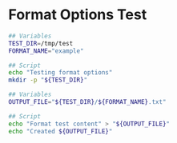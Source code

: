 # Format Options Test

```bash <!-- SEQUENTIAL_CODEBLOCK -->
## Variables
TEST_DIR=/tmp/test
FORMAT_NAME="example"

## Script
echo "Testing format options"
mkdir -p "${TEST_DIR}"
```

```bash <!-- SEQUENTIAL_CODEBLOCK -->
## Variables
OUTPUT_FILE="${TEST_DIR}/${FORMAT_NAME}.txt"

## Script
echo "Format test content" > "${OUTPUT_FILE}"
echo "Created ${OUTPUT_FILE}"